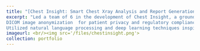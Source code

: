 ```yaml
---
title: "[Chest Insight: Smart Chest Xray Analysis and Report Generation](https://github.com/Marshall-mk/ChestInsight)"
excerpt: "Led a team of 6 in the development of Chest Insight, a groundbreaking application for chest X-ray analysis and report generation. Orchestrated the full project lifecycle, including: 
DICOM image anonymization  for patient privacy and regulatory compliance. Image annotation and enhancement to improve diagnostic accuracy. 
Utilized natural language processing and deep learning techniques inspired by [IERRG](https://github.com/ttanida/rgrg) for automated report generation." 
imageurl: <br/><img src='/files/chestinsight.png'>
collection: portfolio
---
```


